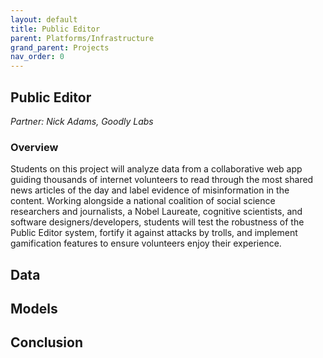 ```yaml
---
layout: default
title: Public Editor
parent: Platforms/Infrastructure
grand_parent: Projects
nav_order: 0
---
```



## Public Editor
*Partner: Nick Adams, Goodly Labs*

### Overview

Students on this project will analyze data from a collaborative web app guiding thousands of internet volunteers to read through the most shared news articles of the day and label evidence of misinformation in the content. Working alongside a national coalition of social science researchers and journalists, a Nobel Laureate, cognitive scientists, and software designers/developers, students will test the robustness of the Public Editor system, fortify it against attacks by trolls, and implement gamification features to ensure volunteers enjoy their experience.  

## Data

## Models

## Conclusion


```python

```